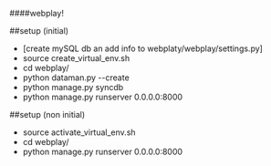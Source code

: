 ####webplay!

##setup (initial)
* [create mySQL db an add info to webplaty/webplay/settings.py]
* source create_virtual_env.sh
* cd webplay/
* python dataman.py --create
* python manage.py syncdb
* python manage.py runserver 0.0.0.0:8000

##setup (non initial)
* source activate_virtual_env.sh
* cd webplay/
* python manage.py runserver 0.0.0.0:8000